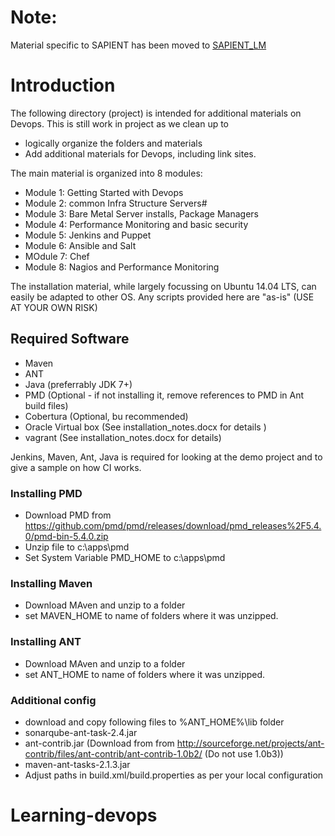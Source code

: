 # Note: 
  Material specific to SAPIENT has been moved to [SAPIENT_LM](https://github.com/SeshagiriSriram/SAPIENT_LM)
# Introduction
The following directory (project) is intended for additional materials on Devops. This is still work in project as we clean up to  
*  logically organize the folders and materials
* Add additional materials for Devops, including link sites. 

The main material is organized into 8 modules: 
* Module 1: Getting Started with Devops
* Module 2: common Infra Structure Servers# 
* Module 3: Bare Metal Server installs, Package Managers
* Module 4: Performance Monitoring and basic security
* Module 5: Jenkins and Puppet
* Module 6: Ansible and Salt
* MOdule 7: Chef
* Module 8: Nagios and Performance Monitoring 

The installation material, while largely focussing on Ubuntu 14.04 LTS, can easily be adapted to other OS. Any scripts provided here are "as-is" (USE AT YOUR OWN RISK)

## Required Software
* Maven 
* ANT 
* Java (preferrably JDK 7+)
* PMD (Optional - if not installing it, remove references to PMD in Ant build files)
* Cobertura (Optional, bu recommended)
* Oracle Virtual box (See installation_notes.docx for details )
* vagrant (See installation_notes.docx for details)

Jenkins, Maven, Ant, Java is required for looking at the demo project and to give a sample on how CI works. 

### Installing PMD
* Download PMD from https://github.com/pmd/pmd/releases/download/pmd_releases%2F5.4.0/pmd-bin-5.4.0.zip 
* Unzip file to c:\apps\pmd 
* Set System Variable PMD_HOME to c:\apps\pmd

### Installing Maven
* Download MAven and unzip to a folder
* set MAVEN_HOME to name of folders where it was unzipped. 

### Installing ANT
* Download MAven and unzip to a folder
* set ANT_HOME to name of folders where it was unzipped. 

### Additional config 
* download and copy following files to %ANT_HOME%\lib folder 
 * sonarqube-ant-task-2.4.jar
 * ant-contrib.jar  (Download from from http://sourceforge.net/projects/ant-contrib/files/ant-contrib/ant-contrib-1.0b2/ (Do not use 1.0b3))
 * maven-ant-tasks-2.1.3.jar
* Adjust paths in build.xml/build.properties as per your local configuration

# Learning-devops
